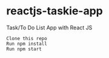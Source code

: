 # reactjs-taskie-app
Task/To Do List App with React JS


    Clone this repo
    Run npm install
    Run npm start
